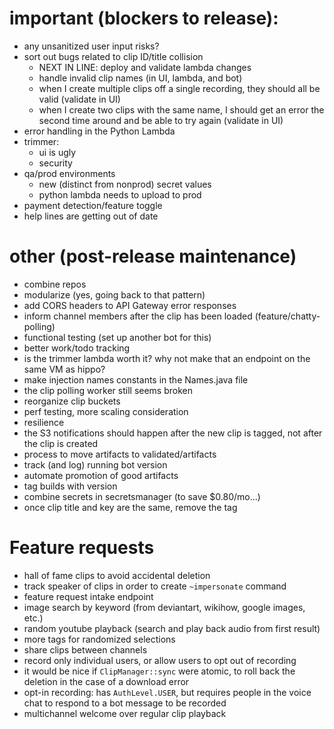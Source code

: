 # important (blockers to release):
  * any unsanitized user input risks?
  * sort out bugs related to clip ID/title collision
    * NEXT IN LINE: deploy and validate lambda changes
    * handle invalid clip names (in UI, lambda, and bot)
    * when I create multiple clips off a single recording, they should all be valid (validate in UI)
    * when I create two clips with the same name, I should get an error the second time around and be able to try again (validate in UI)
  * error handling in the Python Lambda
  * trimmer:
    * ui is ugly
    * security
  * qa/prod environments
    * new (distinct from nonprod) secret values
    * python lambda needs to upload to prod
  * payment detection/feature toggle
  * help lines are getting out of date

# other (post-release maintenance)
  * combine repos
  * modularize (yes, going back to that pattern)
  * add CORS headers to API Gateway error responses
  * inform channel members after the clip has been loaded (feature/chatty-polling)
  * functional testing (set up another bot for this)
  * better work/todo tracking
  * is the trimmer lambda worth it? why not make that an endpoint on the same VM as hippo?
  * make injection names constants in the Names.java file
  * the clip polling worker still seems broken
  * reorganize clip buckets
  * perf testing, more scaling consideration
  * resilience
  * the S3 notifications should happen after the new clip is tagged, not after the clip is created
  * process to move artifacts to validated/artifacts
  * track (and log) running bot version
  * automate promotion of good artifacts
  * tag builds with version
  * combine secrets in secretsmanager (to save $0.80/mo...)
  * once clip title and key are the same, remove the tag

# Feature requests
  * hall of fame clips to avoid accidental deletion
  * track speaker of clips in order to create `~impersonate` command
  * feature request intake endpoint
  * image search by keyword (from deviantart, wikihow, google images, etc.)
  * random youtube playback (search and play back audio from first result)
  * more tags for randomized selections
  * share clips between channels
  * record only individual users, or allow users to opt out of recording
  * it would be nice if `ClipManager::sync` were atomic, to roll back the deletion in the case of a download error
  * opt-in recording: has `AuthLevel.USER`, but requires people in the voice chat to respond to a bot message to be recorded
  * multichannel welcome over regular clip playback
